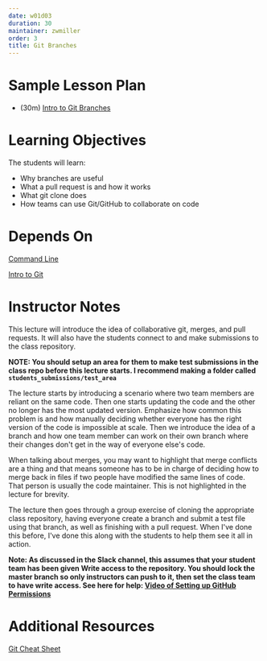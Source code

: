 ```yaml
---
date: w01d03
duration: 30
maintainer: zwmiller
order: 3
title: Git Branches
---
```


# Sample Lesson Plan

* (30m) [Intro to Git Branches](Intro_to_Git_Branches.pdf)

# Learning Objectives

The students will learn:

* Why branches are useful
* What a pull request is and how it works
* What git clone does
* How teams can use Git/GitHub to collaborate on code

# Depends On

[Command Line](https://github.com/thisismetis/dscurriculum_gamma/tree/master/curriculum/project-01/command-line)

[Intro to Git](https://github.com/thisismetis/dscurriculum_gamma/tree/master/curriculum/project-01/git-1)

# Instructor Notes

This lecture will introduce the idea of collaborative git, merges, and pull
requests. It will also have the students connect to and make submissions to the class
repository.

**NOTE: You should setup an area for them to make test submissions
in the class repo before this lecture starts. I recommend making a folder called `students_submissions/test_area`**

The lecture starts by introducing a scenario where two team members are
reliant on the same code. Then one starts updating the code and the other no
longer has the most updated version. Emphasize how common this problem is and
how manually deciding whether everyone has the right version of the code is
impossible at scale. Then we introduce the idea of a branch and how one team
member can work on their own branch where their changes don't get in the way
of everyone else's code.

When talking about merges, you may want to highlight that merge conflicts are
a thing and that means someone has to be in charge of deciding how to merge
back in files if two people have modified the same lines of code. That person
is usually the code maintainer. This is not highlighted in the lecture for
brevity.

The lecture then goes through a group exercise of cloning the appropriate
class repository, having everyone create a branch and submit a test file using
that branch, as well as finishing with a pull request. When I've done this
before, I've done this along with the students to help them see it all in
action.

**Note: As discussed in the Slack channel, this assumes that your student team
has been given Write access to the repository. You should lock the master
branch so only instructors can push to it, then set the class team to have
write access. See here for help: [Video of Setting up GitHub Permissions](https://drive.google.com/file/d/1UDZswJvbczFWzhoB9WuuvwyneBKhfA0d/view)**


# Additional Resources

[Git Cheat Sheet](http://files.zeroturnaround.com/pdf/zt_git_cheat_sheet.pdf)